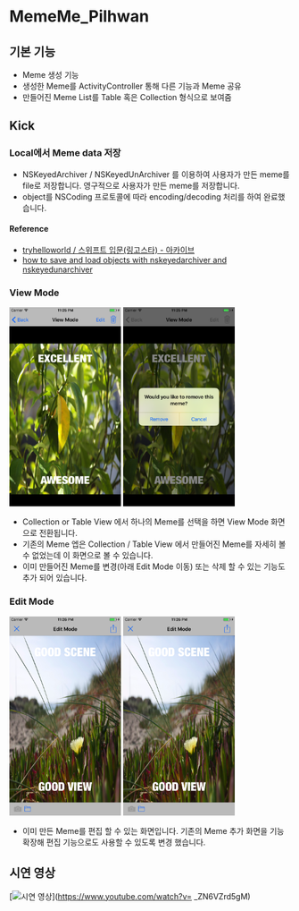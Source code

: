 # MemeMe_Pilhwan

## 기본 기능
* Meme 생성 기능
* 생성한 Meme를 ActivityController 통해 다른 기능과 Meme 공유
* 만들어진 Meme List를 Table 혹은 Collection 형식으로 보여줌

## Kick

### Local에서 Meme data 저장
* NSKeyedArchiver / NSKeyedUnArchiver 를 이용하여 사용자가 만든 meme를 file로 저장합니다. 영구적으로 사용자가 만든 meme를 저장합니다.
* object를 NSCoding 프로토콜에 따라 encoding/decoding 처리를 하여 완료했습니다. 

#### Reference
* [tryhelloworld / 스위프트 입문(링고스타) - 아카이브](http://tryhelloworld.co.kr/courses/ios-swift입문/lessons/아카이브1)
* [how to save and load objects with nskeyedarchiver and nskeyedunarchiver](https://www.hackingwithswift.com/example-code/system/how-to-save-and-load-objects-with-nskeyedarchiver-and-nskeyedunarchiver)

### View Mode
<span>
  <img src="image/ViewMode01.png" width="200">
  <img src="image/ViewMode02.png" width="200">
</span>

* Collection or Table View 에서 하나의 Meme를 선택을 하면 View Mode 화면으로 전환됩니다. 
* 기존의 Meme 엡은 Collection / Table View 에서 만들어진 Meme를 자세히 볼 수 없었는데 이 화면으로 볼 수 있습니다.
* 이미 만들어진 Meme를 변경(아래 Edit Mode 이동) 또는 삭제 할 수 있는 기능도 추가 되어 있습니다.

### Edit Mode
<span>
  <img src="image/EditMode01.png" width="200">
  <img src="image/EditMode01.png" width="200">
</span>

* 이미 만든 Meme를 편집 할 수 있는 화면입니다. 기존의 Meme 추가 화면을 기능 확장해 편집 기능으로도 사용할 수 있도록 변경 했습니다.


## 시연 영상

[![시연 영상](https://img.youtube.com/vi/_ZN6VZrd5gM/0.jpg)](https://www.youtube.com/watch?v= _ZN6VZrd5gM)
